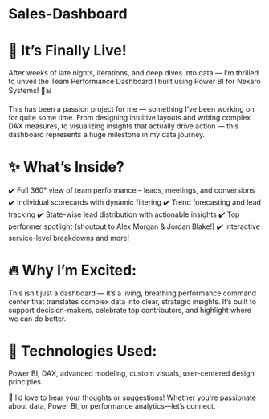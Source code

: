 # Sales-Dashboard
# 🎉 It’s Finally Live!
 
After weeks of late nights, iterations, and deep dives into data — I’m thrilled to unveil the Team Performance Dashboard I built using Power BI for Nexaro Systems! 💪📊

This has been a passion project for me — something I’ve been working on for quite some time. From designing intuitive layouts and writing complex DAX measures, to visualizing insights that actually drive action — this dashboard represents a huge milestone in my data journey.

# ✨ What’s Inside?
 ✔️ Full 360° view of team performance – leads, meetings, and conversions
 ✔️ Individual scorecards with dynamic filtering
 ✔️ Trend forecasting and lead tracking
 ✔️ State-wise lead distribution with actionable insights
 ✔️ Top performer spotlight (shoutout to Alex Morgan & Jordan Blake!)
 ✔️ Interactive service-level breakdowns and more!

# 🔥 Why I’m Excited:
 This isn’t just a dashboard — it’s a living, breathing performance command center that translates complex data into clear, strategic insights. It’s built to support decision-makers, celebrate top contributors, and highlight where we can do better.

# 📌 Technologies Used:
 Power BI, DAX, advanced modeling, custom visuals, user-centered design principles.

💬 I’d love to hear your thoughts or suggestions! Whether you're passionate about data, Power BI, or performance analytics—let’s connect.
